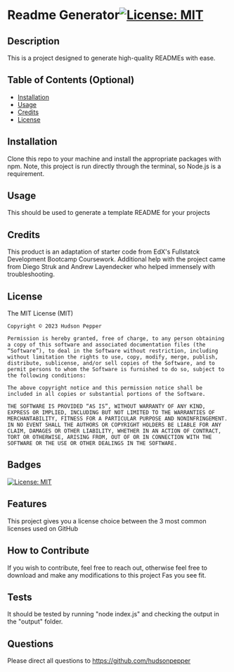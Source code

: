 # Readme Generator[![License: MIT](https://img.shields.io/badge/License-MIT-yellow.svg)](https://opensource.org/licenses/MIT)

  ## Description

  This is a project designed to generate high-quality READMEs with ease.

  ## Table of Contents (Optional)

  - [Installation](#installation)
  - [Usage](#usage)
  - [Credits](#credits)
  - [License](#license)

  ## Installation

  Clone this repo to your machine and install the appropriate packages with npm. Note, this project is run directly through the terminal, so Node.js is a requirement. 

  ## Usage

  This should be used to generate a template README for your projects

  <!---
      ![alt text](assets/images/screenshot.png)
  -->
  ## Credits

  This product is an adaptation of starter code from EdX's Fullstatck Development Bootcamp Coursework. Additional help with the project came from Diego Struk and Andrew Layendecker who helped immensely with troubleshooting.

  ## License

   The MIT License (MIT)

    Copyright © 2023 Hudson Pepper
    
    Permission is hereby granted, free of charge, to any person obtaining a copy of this software and associated documentation files (the “Software”), to deal in the Software without restriction, including without limitation the rights to use, copy, modify, merge, publish, distribute, sublicense, and/or sell copies of the Software, and to permit persons to whom the Software is furnished to do so, subject to the following conditions:
    
    The above copyright notice and this permission notice shall be included in all copies or substantial portions of the Software.
    
    THE SOFTWARE IS PROVIDED “AS IS”, WITHOUT WARRANTY OF ANY KIND, EXPRESS OR IMPLIED, INCLUDING BUT NOT LIMITED TO THE WARRANTIES OF MERCHANTABILITY, FITNESS FOR A PARTICULAR PURPOSE AND NONINFRINGEMENT. IN NO EVENT SHALL THE AUTHORS OR COPYRIGHT HOLDERS BE LIABLE FOR ANY CLAIM, DAMAGES OR OTHER LIABILITY, WHETHER IN AN ACTION OF CONTRACT, TORT OR OTHERWISE, ARISING FROM, OUT OF OR IN CONNECTION WITH THE SOFTWARE OR THE USE OR OTHER DEALINGS IN THE SOFTWARE.


  ## Badges

  [![License: MIT](https://img.shields.io/badge/License-MIT-yellow.svg)](https://opensource.org/licenses/MIT)


  ## Features

  This project gives you a license choice between the 3 most common licenses used on GitHub

  ## How to Contribute

  If you wish to contribute, feel free to reach out, otherwise feel free to download and make any modifications to this project Fas you see fit.

  ## Tests

  It should be tested by running "node index.js" and checking the output in the "output" folder.

  ## Questions

  Please direct all questions to https://github.com/hudsonpepper
  